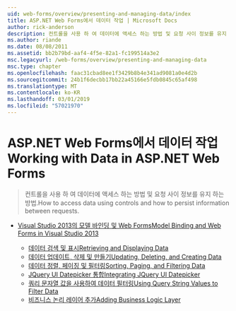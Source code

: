 ```yaml
---
uid: web-forms/overview/presenting-and-managing-data/index
title: ASP.NET Web Forms에서 데이터 작업 | Microsoft Docs
author: rick-anderson
description: 컨트롤을 사용 하 여 데이터에 액세스 하는 방법 및 요청 사이 정보를 유지 하는 방법.
ms.author: riande
ms.date: 08/08/2011
ms.assetid: bb2b79bd-aaf4-4f5e-82a1-fc199514a3e2
msc.legacyurl: /web-forms/overview/presenting-and-managing-data
msc.type: chapter
ms.openlocfilehash: faac31cbad8ee1f3429b8b4e341ad9081a0e4d2b
ms.sourcegitcommit: 24b1f6decbb17bb22a45166e5fdb0845c65af498
ms.translationtype: MT
ms.contentlocale: ko-KR
ms.lasthandoff: 03/01/2019
ms.locfileid: "57021970"
---
```

<a name="working-with-data-in-aspnet-web-forms"></a><span data-ttu-id="347d3-103">ASP.NET Web Forms에서 데이터 작업</span><span class="sxs-lookup"><span data-stu-id="347d3-103">Working with Data in ASP.NET Web Forms</span></span>
====================
> <span data-ttu-id="347d3-104">컨트롤을 사용 하 여 데이터에 액세스 하는 방법 및 요청 사이 정보를 유지 하는 방법.</span><span class="sxs-lookup"><span data-stu-id="347d3-104">How to access data using controls and how to persist information between requests.</span></span>


- [<span data-ttu-id="347d3-105">Visual Studio 2013의 모델 바인딩 및 Web Forms</span><span class="sxs-lookup"><span data-stu-id="347d3-105">Model Binding and Web Forms in Visual Studio 2013</span></span>](model-binding/index.md)

    - [<span data-ttu-id="347d3-106">데이터 검색 및 표시</span><span class="sxs-lookup"><span data-stu-id="347d3-106">Retrieving and Displaying Data</span></span>](model-binding/retrieving-data.md)
    - [<span data-ttu-id="347d3-107">데이터 업데이트, 삭제 및 만들기</span><span class="sxs-lookup"><span data-stu-id="347d3-107">Updating, Deleting, and Creating Data</span></span>](model-binding/updating-deleting-and-creating-data.md)
    - [<span data-ttu-id="347d3-108">데이터 정렬, 페이징 및 필터링</span><span class="sxs-lookup"><span data-stu-id="347d3-108">Sorting, Paging, and Filtering Data</span></span>](model-binding/sorting-paging-and-filtering-data.md)
    - [<span data-ttu-id="347d3-109">JQuery UI Datepicker 통합</span><span class="sxs-lookup"><span data-stu-id="347d3-109">Integrating JQuery UI Datepicker</span></span>](model-binding/integrating-jquery-ui.md)
    - [<span data-ttu-id="347d3-110">쿼리 문자열 값을 사용하여 데이터 필터링</span><span class="sxs-lookup"><span data-stu-id="347d3-110">Using Query String Values to Filter Data</span></span>](model-binding/using-query-string-values-to-retrieve-data.md)
    - [<span data-ttu-id="347d3-111">비즈니스 논리 레이어 추가</span><span class="sxs-lookup"><span data-stu-id="347d3-111">Adding Business Logic Layer</span></span>](model-binding/adding-business-logic-layer.md)
